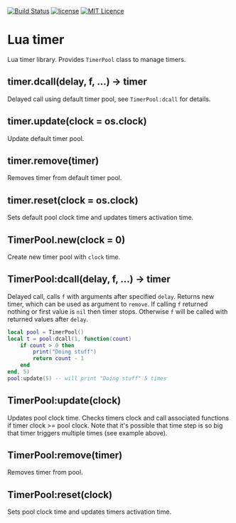 [![Build Status](https://travis-ci.org/iskolbin/ltimer.svg?branch=master)](https://travis-ci.org/iskolbin/ltimer)
[![license](https://img.shields.io/badge/license-public%20domain-blue.svg)](http://unlicense.org/)
[![MIT Licence](https://badges.frapsoft.com/os/mit/mit.svg?v=103)](https://opensource.org/licenses/mit-license.php)

Lua timer
=========

Lua timer library. Provides `TimerPool` class to manage timers.


timer.dcall(delay, f, ...) -> timer
-----------------------------------

Delayed call using default timer pool, see `TimerPool:dcall` for details.


timer.update(clock = os.clock)
------------------------------

Update default timer pool.


timer.remove(timer)
-------------------

Removes timer from default timer pool.


timer.reset(clock = os.clock)
-----------------------------

Sets default pool clock time and updates timers activation time.


TimerPool.new(clock = 0)
-------------------------

Create new timer pool with `clock` time.


TimerPool:dcall(delay, f, ...) -> timer
---------------------------------------

Delayed call, calls `f` with arguments after specified `delay`.
Returns new timer, which can be used as argument to `remove`.
If calling `f` returned nothing or first value is `nil` then
timer stops. Otherwise `f` will be called with returned values
after `delay`.

```lua
local pool = TimerPool()
local t = pool:dcall(1, function(count)
	if count > 0 then
		print("Doing stuff")
		return count - 1
	end
end, 5) 
pool:update(5) -- will print "Doing stuff" 5 times
```

TimerPool:update(clock)
-----------------------

Updates pool clock time. Checks timers clock and call associated functions
if timer clock >= pool clock. Note that it's possible that time step is
so big that timer triggers multiple times (see example above).


TimerPool:remove(timer)
-----------------------

Removes timer from pool.


TimerPool:reset(clock)
------------------------

Sets pool clock time and updates timers activation time.
